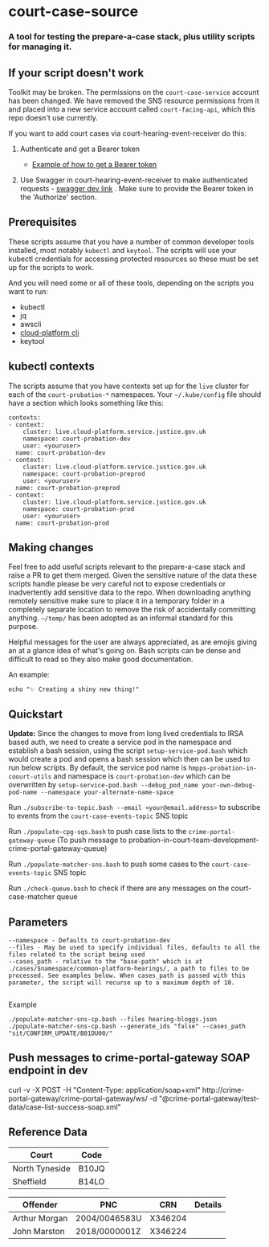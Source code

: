 # court-case-source
### A tool for testing the prepare-a-case stack, plus utility scripts for managing it.


## If your script doesn't work

Toolkit may be broken. The permissions on the `court-case-service` account has been changed. We have removed the SNS resource permissions from it and placed into a new service account called `court-facing-api`, which this repo doesn't use currently.

If you want to add court cases via court-hearing-event-receiver do this:

1. Authenticate and get a Bearer token
   - [Example of how to get a Bearer token](https://github.com/ministryofjustice/hmpps-probation-in-court-utils/blob/3603fb418cbcecff4a98a8b29673903e33a7d4c7/populate-cher.bash#L45-L52)

2. Use Swagger in court-hearing-event-receiver to make authenticated requests -
[swagger dev link](https://court-hearing-event-receiver-dev.hmpps.service.justice.gov.uk/swagger-ui/index.html)
. Make sure to provide the Bearer token in the 'Authorize' section.

## Prerequisites

These scripts assume that you have a number of common developer tools installed, most notably `kubectl` and `keytool`. The scripts will use your kubectl credentials for accessing protected resources so these must be set up for the scripts to work.

And you will need some or all of these tools, depending on the scripts you want to run:
- kubectl
- jq
- awscli
- [cloud-platform cli](https://user-guide.cloud-platform.service.justice.gov.uk/documentation/getting-started/cloud-platform-cli.html#the-cloud-platform-cli)
- keytool

## kubectl contexts
The scripts assume that you have contexts set up for the `live` cluster for each of the `court-probation-*` namespaces. Your `~/.kube/config` file should have a section which looks something like this:

```
contexts:
- context:
    cluster: live.cloud-platform.service.justice.gov.uk
    namespace: court-probation-dev
    user: <youruser>
  name: court-probation-dev
- context:
    cluster: live.cloud-platform.service.justice.gov.uk
    namespace: court-probation-preprod
    user: <youruser>
  name: court-probation-preprod
- context:
    cluster: live.cloud-platform.service.justice.gov.uk
    namespace: court-probation-prod
    user: <youruser>
  name: court-probation-prod
  ```

## Making changes

Feel free to add useful scripts relevant to the prepare-a-case stack and raise a PR to get them merged. Given the sensitive nature of the data these scripts handle please be very careful not to expose credentials or inadvertently add sensitive data to the repo. When downloading anything remotely sensitive make sure to place it in a temporary folder in a completely separate location to remove the risk of accidentally committing anything. `~/temp/` has been adopted as an informal standard for this purpose.  

Helpful messages for the user are always appreciated, as are emojis giving an at a glance idea of what's going on. Bash scripts can be dense and difficult to read so they also make good documentation. 

An example:

```
echo "✨ Creating a shiny new thing!"
```

## Quickstart

**Update:** Since the changes to move from long lived credentials to IRSA based auth, we need to create a service pod in the namespace and establish a bash session, using the script `setup-service-pod.bash` which would create a pod and opens a bash session which then can be used to run below scripts.
    By default, the service pod name is `hmpps-probation-in-coourt-utils` and namespace is `court-probation-dev` which can be overwritten by `setup-service-pod.bash --debug_pod_name your-own-debug-pod-name --namespace your-alternate-name-space` 

Run `./subscribe-to-topic.bash --email <your@email.address>` to subscribe to events from the `court-case-events-topic` SNS topic

Run `./populate-cpg-sqs.bash` to push case lists to the `crime-portal-gateway-queue` (To push message to probation-in-court-team-development-crime-portal-gateway-queue)

Run `./populate-matcher-sns.bash` to push some cases to the `court-case-events-topic` SNS topic

Run `./check-queue.bash` to check if there are any messages on the court-case-matcher queue

## Parameters

```
--namespace - Defaults to court-probation-dev
--files - May be used to specify individual files, defaults to all the files related to the script being used
--cases_path - relative to the "base-path" which is at ./cases/$namespace/common-platform-hearings/, a path to files to be processed. See examples below. When cases_path is passed with this parameter, the script will recurse up to a maximum depth of 10. 
 
```

Example 
```
./populate-matcher-sns-cp.bash --files hearing-bloggs.json
./populate-matcher-sns-cp.bash --generate_ids "false" --cases_path "sit/CONFIRM_UPDATE/B01DU00/"
```


## Push messages to crime-portal-gateway SOAP endpoint in dev

curl -v -X POST -H "Content-Type: application/soap+xml" http://crime-portal-gateway/crime-portal-gateway/ws/ -d "@crime-portal-gateway/test-data/case-list-success-soap.xml"

## Reference Data

| Court             | Code          |
|-------------------|---------------|
| North Tyneside    | B10JQ         |
| Sheffield         | B14LO         |



| Offender          | PNC           | CRN       | Details |
|-------------------|---------------|-----------|---------|
| Arthur Morgan     | 2004/0046583U | X346204   |         |
| John Marston      | 2018/0000001Z | X346224   |         |
